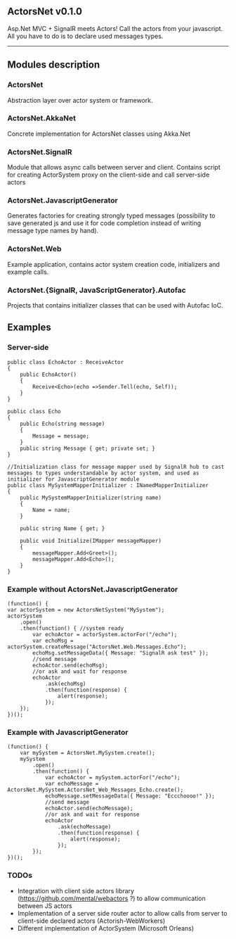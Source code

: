 ActorsNet v0.1.0
---------

Asp.Net MVC + SignalR meets Actors!
Call the actors from your javascript. All you have to do is to declare used messages types.

---------
## Modules description

### ActorsNet
Abstraction layer over actor system or framework.

### ActorsNet.AkkaNet
Concrete implementation for ActorsNet classes using Akka.Net

### ActorsNet.SignalR
Module that allows async calls between server and client.
Contains script for creating ActorSystem proxy on the client-side and call server-side actors 

### ActorsNet.JavascriptGenerator
Generates factories for creating strongly typed messages (possibility to save generated js and use it for code completion instead of writing message type names by hand).

### ActorsNet.Web
Example application, contains actor system creation code, initializers and example calls.

### ActorsNet.{SignalR, JavaScriptGenerator}.Autofac
Projects that contains initializer classes that can be used with Autofac IoC.

## Examples

### Server-side

    public class EchoActor : ReceiveActor
    {
        public EchoActor()
        {
            Receive<Echo>(echo =>Sender.Tell(echo, Self));
        }
    }

	public class Echo
    {
        public Echo(string message)
        {
            Message = message;
        }
		public string Message { get; private set; }
    }
	
	//Initialization class for message mapper used by SignalR hub to cast messages to types understandable by actor system, and used as initializer for JavascriptGenerator module
	public class MySystemMapperInitializer : INamedMapperInitializer
    {
        public MySystemMapperInitializer(string name)
        {
            Name = name;
        }

        public string Name { get; }
		
        public void Initialize(IMapper messageMapper)
        {
            messageMapper.Add<Greet>();
            messageMapper.Add<Echo>();
        }
    }

### Example without ActorsNet.JavascriptGenerator
	(function() {
    var actorSystem = new ActorsNetSystem("MySystem");
    actorSystem
        .open()
        .then(function() { //system ready
            var echoActor = actorSystem.actorFor("/echo");
            var echoMsg = actorSystem.createMessage("ActorsNet.Web.Messages.Echo");
            echoMsg.setMessageData({ Message: "SignalR ask test" });
			//send message
            echoActor.send(echoMsg);
            //or ask and wait for response 
            echoActor
                .ask(echoMsg)
                .then(function(response) {
                    alert(response);
                });
        });
	})();

### Example with JavascriptGenerator
	(function() {
	    var mySystem = ActorsNet.MySystem.create();
	    mySystem
	        .open()
	        .then(function() {
	            var echoActor = mySystem.actorFor("/echo");
	            var echoMessage = ActorsNet.MySystem.ActorsNet_Web_Messages_Echo.create();
	            echoMessage.setMessageData({ Message: "Eccchoooo!" });
	            //send message
				echoActor.send(echoMessage);
				//or ask and wait for response
	            echoActor
	                .ask(echoMessage)
	                .then(function(response) {
	                    alert(response);
	                });
	        });
	})();


### TODOs
- Integration with client side actors library (https://github.com/mental/webactors ?) to allow communication between JS actors
- Implementation of a server side router actor to allow calls from server to client-side declared actors (Actorish-WebWorkers)
- Different implementation of ActorSystem (Microsoft Orleans)